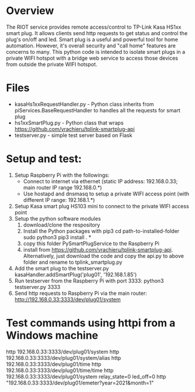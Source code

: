 # Overview
The RIOT service provides remote access/control to TP-Link Kasa HS1xx smart plug. It allows clients send http requests to get status and control the plug's on/off and led.
Smart plug is a useful and powerful tool for home automation. However, it's overall security and "call home" features are concerns to many. 
This python code is intended to isolate smart plugs in a private WIFI hotspot with a bridge web service to access those devices from outside the private WIFI hotspot.

# Files
* kasaHs1xxRequestHandler.py - Python class inherits from piServices.BaseRequestHandler to handles all the requests for smart plug
* hs1xxSmartPlug.py - Python class that wraps https://github.com/vrachieru/tplink-smartplug-api
* testserver.py - simple test server based on Flask

# Setup and test:
1. Setup Raspberry Pi with the followings:
   * Connect to internet via ethernet (static IP address: 192.168.0.33; main router IP range 192.168.0.*)
   * Use hostapd and dnsmasq to setup a private WIFI access point (with different IP range: 192.168.1.*)
2. Setup Kasa smart plug HS103 mini to connect to the private WIFI access point
3. Setup the python software modules
   1. download/clone the respository
   2. Install the Python packages with pip3
       cd path-to-installed-folder
       sudo python3 pip3 install .   * 
   3. copy this folder PySmartPlugService to the Raspberry Pi
   4. install from https://github.com/vrachieru/tplink-smartplug-api. Alternatively, just download the code and copy the api.py to above folder and rename to tplink_smartplug.py
4. Add the smart plug to the testserver.py 
    kasaHandler.addSmartPlug('plug01', '192.168.1.85')
5. Run testserver from the Raspberry Pi with port 3333: 
    python3 testserver.py 3333
6. Send http requests to Raspberry Pi via the main router:
    http://192.168.0.33:3333/dev/plug01/system

# Test commands using httpi from a Windows machine
http 192.168.0.33:3333/dev/plug01/system
http 192.168.0.33:3333/dev/plug01/system/alias
http 192.168.0.33:3333/dev/plug01/time
http 192.168.0.33:3333/dev/plug01/time/time
http 192.168.0.33:3333/dev/plug01/system relay_state=0 led_off=0
http "192.168.0.33:3333/dev/plug01/emeter?year=2021&month=1"

